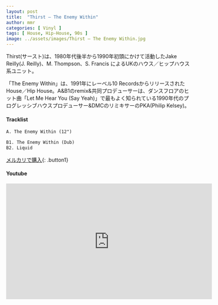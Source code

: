 ```yaml
---
layout: post
title:  "Thirst – The Enemy Within"
author: mmr
categories: [ Vinyl ]
tags: [ House, Hip-House, 90s ]
image: ../assets/images/Thirst – The Enemy Within.jpg
---
```


Thirst(サースト)は、1980年代後半から1990年初頭にかけて活動したJake Reilly(J. Reilly)、M. Thompson、S. Francis によるUKのハウス／ヒップハウス系ユニット。

「The Enemy Within」は、1991年にレーベル10 RecordsからリリースされたHouse／Hip House。A&B1のremix&共同プロデューサーは、ダンスフロアのヒット曲「Let Me Hear You (Say Yeah)」で最もよく知られている1990年代のプログレッシブハウスプロデューサー&DMCのリミキサーのPKA(Philip Kelsey)。

#### Tracklist
```md
A. The Enemy Within (12")

B1. The Enemy Within (Dub)
B2. Liquid
```

[メルカリで購入](https://jp.mercari.com/item/m69943890790?afid=6142608987){: .button1}

#### Youtube
<iframe width="560" height="315" src="https://www.youtube.com/embed/Y9Nd1QoZYnA?si=5ycviSxPn1pUIlYt" title="YouTube video player" frameborder="0" allow="accelerometer; autoplay; clipboard-write; encrypted-media; gyroscope; picture-in-picture; web-share" referrerpolicy="strict-origin-when-cross-origin" allowfullscreen></iframe>